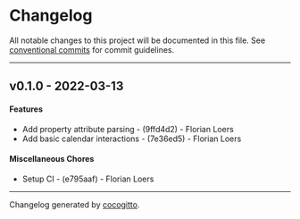 # Changelog
All notable changes to this project will be documented in this file. See [conventional commits](https://www.conventionalcommits.org/) for commit guidelines.

- - -
## v0.1.0 - 2022-03-13
#### Features
- Add property attribute parsing - (9ffd4d2) - Florian Loers
- Add basic calendar interactions - (7e36ed5) - Florian Loers
#### Miscellaneous Chores
- Setup CI - (e795aaf) - Florian Loers
- - -

Changelog generated by [cocogitto](https://github.com/cocogitto/cocogitto).